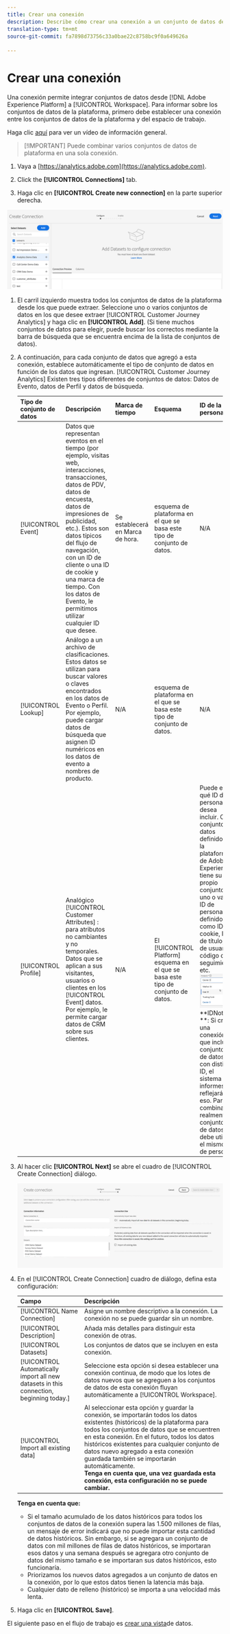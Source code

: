 ```yaml
---
title: Crear una conexión
description: Describe cómo crear una conexión a un conjunto de datos de la plataforma en Análisis del viaje del cliente.
translation-type: tm+mt
source-git-commit: fa7898d73756c33a0bae22c8758bc9f0a649626a

---
```



# Crear una conexión

Una conexión permite integrar conjuntos de datos desde [!DNL Adobe Experience Platform] a [!UICONTROL Workspace]. Para informar sobre los conjuntos de datos de la plataforma, primero debe establecer una conexión entre los conjuntos de datos de la plataforma y del espacio de trabajo.

Haga clic [aquí](https://docs.adobe.com/content/help/en/platform-learn/tutorials/cja/connecting-customer-journey-analytics-to-data-sources-in-platform.html) para ver un vídeo de información general.

>[!IMPORTANT] Puede combinar varios conjuntos de datos de plataforma en una sola conexión.

1. Vaya a [https://analytics.adobe.com](https://analytics.adobe.com).

1. Click the **[!UICONTROL Connections]** tab.

1. Haga clic en **[!UICONTROL Create new connection]** en la parte superior derecha.

![Crear conexión](assets/create-connection.png)

1. El carril izquierdo muestra todos los conjuntos de datos de la plataforma desde los que puede extraer. Seleccione uno o varios conjuntos de datos en los que desee extraer [!UICONTROL Customer Journey Analytics] y haga clic en **[!UICONTROL Add]**. (Si tiene muchos conjuntos de datos para elegir, puede buscar los correctos mediante la barra de búsqueda que se encuentra encima de la lista de conjuntos de datos).

1. A continuación, para cada conjunto de datos que agregó a esta conexión, establece automáticamente el tipo de conjunto de datos en función de los datos que ingresan. [!UICONTROL Customer Journey Analytics] Existen tres tipos diferentes de conjuntos de datos: Datos de Evento, datos de Perfil y datos de búsqueda.

   | Tipo de conjunto de datos | Descripción | Marca de tiempo | Esquema | ID de la persona |
   |---|---|---|---|---|
   | [!UICONTROL Event] | Datos que representan eventos en el tiempo (por ejemplo, visitas web, interacciones, transacciones, datos de PDV, datos de encuesta, datos de impresiones de publicidad, etc.). Estos son datos típicos del flujo de navegación, con un ID de cliente o una ID de cookie y una marca de tiempo. Con los datos de Evento, le permitimos utilizar cualquier ID que desee. | Se establecerá en Marca de hora. | esquema de plataforma en el que se basa este tipo de conjunto de datos. | N/A |
   | [!UICONTROL Lookup] | Análogo a un archivo de clasificaciones. Estos datos se utilizan para buscar valores o claves encontrados en los datos de Evento o Perfil. Por ejemplo, puede cargar datos de búsqueda que asignen ID numéricos en los datos de evento a nombres de producto. | N/A | esquema de plataforma en el que se basa este tipo de conjunto de datos. | N/A |
   | [!UICONTROL Profile] | Analógico [!UICONTROL Customer Attributes] : para atributos no cambiantes y no temporales. Datos que se aplican a sus visitantes, usuarios o clientes en los [!UICONTROL Event] datos. Por ejemplo, le permite cargar datos de CRM sobre sus clientes. | N/A | El [!UICONTROL Platform] esquema en el que se basa este tipo de conjunto de datos. | Puede elegir qué ID de persona desea incluir. Cada conjunto de datos definido en la plataforma de Adobe Experience tiene su propio conjunto de uno o varios ID de persona definidos, como ID de cookie, ID de título, ID de usuario, código de seguimiento, etc.<br>![Persona](assets/person-id.png)**IDNote **: Si crea una conexión que incluye conjuntos de datos con distintos ID, el sistema de informes reflejará eso. Para combinar realmente conjuntos de datos, debe utilizar el mismo ID de persona. |

1. Al hacer clic **[!UICONTROL Next]** se abre el cuadro de [!UICONTROL Create Connection] diálogo.

   ![Crear conexión](assets/create-connection2.png)

1. En el [!UICONTROL Create Connection] cuadro de diálogo, defina esta configuración:

   | Campo | Descripción |
   |---|---|
   | [!UICONTROL Name Connection] | Asigne un nombre descriptivo a la conexión. La conexión no se puede guardar sin un nombre. |
   | [!UICONTROL Description] | Añada más detalles para distinguir esta conexión de otras. |
   | [!UICONTROL Datasets] | Los conjuntos de datos que se incluyen en esta conexión. |
   | [!UICONTROL Automatically import all new datasets in this connection, beginning today.] | Seleccione esta opción si desea establecer una conexión continua, de modo que los lotes de datos nuevos que se agreguen a los conjuntos de datos de esta conexión fluyan automáticamente a [!UICONTROL Workspace]. |
   | [!UICONTROL Import all existing data] | Al seleccionar esta opción y guardar la conexión, se importarán todos los datos existentes (históricos) de la plataforma para todos los conjuntos de datos que se encuentren en esta conexión. En el futuro, todos los datos históricos existentes para cualquier conjunto de datos nuevo agregado a esta conexión guardada también se importarán automáticamente. <br>**Tenga en cuenta que, una vez guardada esta conexión, esta configuración no se puede cambiar.** |

   **Tenga en cuenta que:**

   * Si el tamaño acumulado de los datos históricos para todos los conjuntos de datos de la conexión supera las 1.500 millones de filas, un mensaje de error indicará que no puede importar esta cantidad de datos históricos. Sin embargo, si se agregara un conjunto de datos con mil millones de filas de datos históricos, se importaran esos datos y una semana después se agregara otro conjunto de datos del mismo tamaño e se importaran sus datos históricos, esto funcionaría.
   * Priorizamos los nuevos datos agregados a un conjunto de datos en la conexión, por lo que estos datos tienen la latencia más baja.
   * Cualquier dato de relleno (histórico) se importa a una velocidad más lenta.

1. Haga clic en **[!UICONTROL Save]**.

El siguiente paso en el flujo de trabajo es [crear una vista](/help/data-views/create-dataview.md)de datos.
